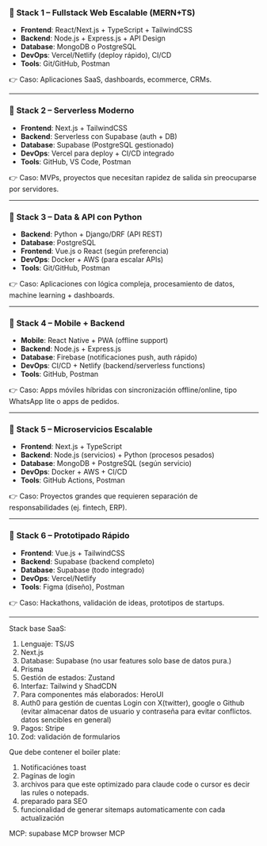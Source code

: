 ### 🔹 **Stack 1 – Fullstack Web Escalable (MERN+TS)**

* **Frontend**: React/Next.js + TypeScript + TailwindCSS
* **Backend**: Node.js + Express.js + API Design
* **Database**: MongoDB o PostgreSQL
* **DevOps**: Vercel/Netlify (deploy rápido), CI/CD
* **Tools**: Git/GitHub, Postman

👉 Caso: Aplicaciones SaaS, dashboards, ecommerce, CRMs.

---

### 🔹 **Stack 2 – Serverless Moderno**

* **Frontend**: Next.js + TailwindCSS
* **Backend**: Serverless con Supabase (auth + DB)
* **Database**: Supabase (PostgreSQL gestionado)
* **DevOps**: Vercel para deploy + CI/CD integrado
* **Tools**: GitHub, VS Code, Postman

👉 Caso: MVPs, proyectos que necesitan rapidez de salida sin preocuparse por servidores.

---

### 🔹 **Stack 3 – Data & API con Python**

* **Backend**: Python + Django/DRF (API REST)
* **Database**: PostgreSQL
* **Frontend**: Vue.js o React (según preferencia)
* **DevOps**: Docker + AWS (para escalar APIs)
* **Tools**: Git/GitHub, Postman

👉 Caso: Aplicaciones con lógica compleja, procesamiento de datos, machine learning + dashboards.

---

### 🔹 **Stack 4 – Mobile + Backend**

* **Mobile**: React Native + PWA (offline support)
* **Backend**: Node.js + Express.js
* **Database**: Firebase (notificaciones push, auth rápido)
* **DevOps**: CI/CD + Netlify (backend/serverless functions)
* **Tools**: GitHub, Postman

👉 Caso: Apps móviles híbridas con sincronización offline/online, tipo WhatsApp lite o apps de pedidos.

---

### 🔹 **Stack 5 – Microservicios Escalable**

* **Frontend**: Next.js + TypeScript
* **Backend**: Node.js (servicios) + Python (procesos pesados)
* **Database**: MongoDB + PostgreSQL (según servicio)
* **DevOps**: Docker + AWS + CI/CD
* **Tools**: GitHub Actions, Postman

👉 Caso: Proyectos grandes que requieren separación de responsabilidades (ej. fintech, ERP).

---

### 🔹 **Stack 6 – Prototipado Rápido**

* **Frontend**: Vue.js + TailwindCSS
* **Backend**: Supabase (backend completo)
* **Database**: Supabase (todo integrado)
* **DevOps**: Vercel/Netlify
* **Tools**: Figma (diseño), Postman

👉 Caso: Hackathons, validación de ideas, prototipos de startups.

---
Stack base SaaS: 
1. Lenguaje: TS/JS
2. Next.js
3. Database: Supabase (no usar features solo base de datos pura.)
4. Prisma
5. Gestión de estados: Zustand
6. Interfaz: Tailwind y ShadCDN
7. Para componentes más elaborados: HeroUI 
8. Auth0 para gestión de cuentas Login con X(twitter), google o Github (evitar almacenar datos de usuario y contraseña para evitar conflictos. datos sencibles en general)
9. Pagos: Stripe
10. Zod: validación de formularios

Que debe contener el boiler plate:
1. Notificaciónes toast
2. Pagínas de login
3. archivos para que este optimizado para claude code o cursor es decir las rules o notepads.
4. preparado para SEO
5. funcionalidad de generar sitemaps automaticamente con cada actualización

MCP:
supabase MCP
browser MCP
